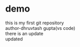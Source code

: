 # demo
this is my first git repository
<br>
author-dhruvtash gupta(vs code)
<br>
there is an update
<br>
updated
